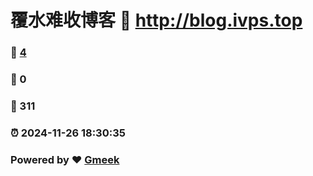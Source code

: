 # 覆水难收博客 :link: http://blog.ivps.top 
### :page_facing_up: [4](http://blog.ivps.top/tag.html) 
### :speech_balloon: 0 
### :hibiscus: 311 
### :alarm_clock: 2024-11-26 18:30:35 
### Powered by :heart: [Gmeek](https://github.com/Meekdai/Gmeek)

